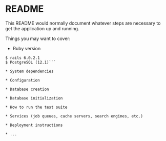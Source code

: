 # README

This README would normally document whatever steps are necessary to get the
application up and running.

Things you may want to cover:

* Ruby version

```$ ruby 2.5.1 
$ rails 6.0.2.1 
$ PostgreSQL (12.1)```

* System dependencies

* Configuration

* Database creation

* Database initialization

* How to run the test suite

* Services (job queues, cache servers, search engines, etc.)

* Deployment instructions

* ...
